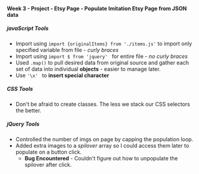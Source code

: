 #### Week 3 - Project - Etsy Page - Populate Imitation Etsy Page from JSON data

##### javaScript Tools
  * Import using `import {originalItems} from './items.js'` to import only specified variable from file - _curly braces_
  * Import using ```import $ from 'jquery' ``` for entire file - _no curly braces_
  * Used `.map()` to pull desired data from original source and gather each set of data into individual **objects** - easier to manage later.
  * Use ```'\x' ``` to **insert special character**

##### CSS Tools
  * Don't be afraid to create classes.  The less we stack our CSS selectors the better.

##### jQuery Tools
  * Controlled the number of imgs on page by capping the population loop.
  * Added extra images to a _spilover_ array so I could access them later to populate on a button click.
    *  **Bug Encountered** - Couldn't figure out how to unpopulate the spilover after click.